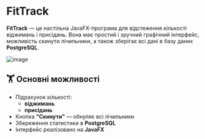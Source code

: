 # FitTrack

**FitTrack** — це настільна JavaFX-програма для відстеження кількості віджимань і присідань. Вона має простий і зручний графічний інтерфейс, можливість скинути лічильники, а також зберігає всі дані в базу даних **PostgreSQL**.

![image](https://github.com/user-attachments/assets/18f4a751-f5f9-4fc4-80cf-90a44200c2b2)


## 🏋️ Основні можливості

- Підрахунок кількості:
  - **віджимань**
  - **присідань**
- Кнопка **"Скинути"** — обнуляє всі лічильники
- Збереження статистики в **PostgreSQL**
- Інтерфейс реалізовано на **JavaFX**

